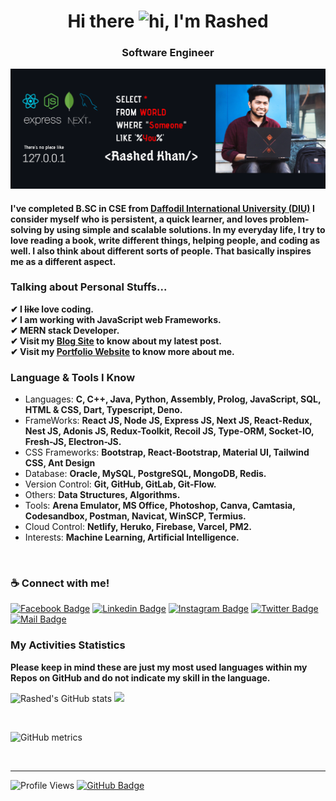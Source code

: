 <h1 align="center">Hi there <img src="https://user-images.githubusercontent.com/1303154/88677602-1635ba80-d120-11ea-84d8-d263ba5fc3c0.gif" height="28px" width="28px" alt="hi">, I'm Rashed</h1>

<h3 align="center">Software Engineer</h3>

<img src="https://github.com/rashedabir/rashedabir/blob/main/rashed%20abir.png" alt="" />

<h4>
I've completed B.SC in CSE from <a href="https://daffodilvarsity.edu.bd">Daffodil International University (DIU)</a> I consider myself who is persistent, a quick learner, and loves problem-solving by using simple and scalable solutions. In my everyday life, I try to love reading a book, write different things, helping people, and coding as well. I also think about different sorts of people. That basically inspires me as a different aspect.
</h4>

### Talking about Personal Stuffs...
**✔ I ~~like~~ love coding.**
<br/>
**✔ I am working with JavaScript web Frameworks.**
<br/>
**✔ MERN stack Developer.**
<br/>
**✔ Visit my [Blog Site](https://rashed-abir.web.app/blogs/ "Blog Site") to know about my latest post.**
<br/>
**✔ Visit my [Portfolio Website](https://rashed-abir.web.app/ "Portfolio Website") to know more about me.**

### Language & Tools I Know

- Languages: **C, C++, Java, Python, Assembly, Prolog, JavaScript, SQL, HTML & CSS, Dart, Typescript, Deno.**
- FrameWorks: **React JS, Node JS, Express JS, Next JS, React-Redux, Nest JS, Adonis JS, Redux-Toolkit, Recoil JS, Type-ORM, Socket-IO, Fresh-JS, Electron-JS.**
- CSS Frameworks: **Bootstrap, React-Bootstrap, Material UI, Tailwind CSS, Ant Design**
- Database: **Oracle, MySQL, PostgreSQL, MongoDB, Redis.**
- Version Control: **Git, GitHub, GitLab, Git-Flow.**
- Others: **Data Structures, Algorithms.**
- Tools: **Arena Emulator, MS Office, Photoshop, Canva, Camtasia, Codesandbox, Postman, Navicat, WinSCP, Termius.**
- Cloud Control: **Netlify, Heruko, Firebase, Varcel, PM2.**
- Interests: **Machine Learning, Artificial Intelligence.**
<br>

### ☕ Connect with me!

[![Facebook Badge](https://img.shields.io/badge/Facebook-1877F2?style=for-the-badge&logo=facebook&logoColor=white)](https://facebook.com/abu.rashed.abir) [![Linkedin Badge](https://img.shields.io/badge/LinkedIn-0077B5?style=for-the-badge&logo=linkedin&logoColor=white)](https://www.linkedin.com/in/rashedabir/) [![Instagram Badge](https://img.shields.io/badge/Instagram-E4405F?style=for-the-badge&logo=instagram&logoColor=white)](https://instagram.com/rashedabir_) [![Twitter Badge](https://img.shields.io/badge/Twitter-1DA1F2?style=for-the-badge&logo=twitter&logoColor=white)](https://twitter.com/rashedabir_) [![Mail Badge](https://img.shields.io/badge/Gmail-D14836?style=for-the-badge&logo=gmail&logoColor=white)](mailto:rashedabir.cse@gmail.com)
<br>

### My Activities Statistics
**Please keep in mind these are just my most used languages within my Repos on GitHub and do not indicate my skill in the language.**

![Rashed's GitHub stats](https://github-readme-stats.vercel.app/api?username=rashedabir&theme=tokyonight&show_icons=true) <img src="https://github-readme-stats.vercel.app/api/top-langs/?username=rashedabir&layout=compact&theme=tokyonight">

<br>

![GitHub metrics](https://metrics.lecoq.io/rashedabir)

<br>

------------

![Profile Views](https://komarev.com/ghpvc/?username=rashedabir&color=green) <a href="https://github.com/rashedabir?tab=followers"><img src="https://img.shields.io/github/followers/rashedabir?label=Followers&style=social" alt="GitHub Badge"></a> <a href="mailto:rashedabir.cse@gmail.com"><img src="https://img.shields.io/badge/Ask%20me-anything-1abc9c.svg" alt="" /></a>
